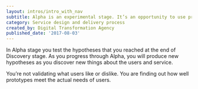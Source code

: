 ```yaml
---
layout: intros/intro_with_nav
subtitle: Alpha is an experimental stage. It’s an opportunity to use prototypes to work out the right thing to build.
category: Service design and delivery process
created_by: Digital Transformation Agency
published_date: '2017-08-03'
---
```


In Alpha stage you test the hypotheses that you reached at the end of Discovery stage. As you progress through Alpha, you will produce new hypotheses as you discover new things about the users and service.

You’re not validating what users like or dislike. You are finding out how well prototypes meet the actual needs of users.
